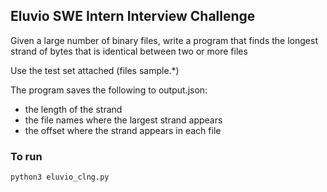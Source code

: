 ## Eluvio SWE Intern Interview Challenge

Given a large number of binary files, write a program that finds the 
longest strand of bytes that is identical between two or more files 

Use the test set attached (files sample.*) 

The program saves the following to output.json: 
- the length of the strand 
- the file names where the largest strand appears 
- the offset where the strand appears in each file 

### To run
    python3 eluvio_clng.py
